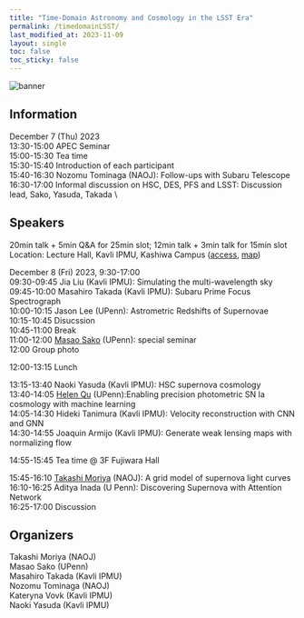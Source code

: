 ```yaml
---
title: "Time-Domain Astronomy and Cosmology in the LSST Era"
permalink: /timedomainLSST/
last_modified_at: 2023-11-09
layout: single
toc: false
toc_sticky: false
---
```


![banner](/_images/timd-dom-mj.png)



## Information
December 7 (Thu) 2023 \
13:30-15:00 APEC Seminar \
15:00-15:30 Tea time \
15:30-15:40 Introduction of each participant \
15:40-16:30 Nozomu Tominaga (NAOJ): Follow-ups with Subaru Telescope \
16:30-17:00 Informal discussion on HSC, DES, PFS and LSST: Discussion lead, Sako, Yasuda, Takada \

## Speakers
20min talk + 5min Q&A for 25min slot; 12min talk + 3min talk for 15min slot
Location: Lecture Hall, Kavli IPMU, Kashiwa Campus ([access](https://www.ipmu.jp/visitors/access-ipmu), [map](https://goo.gl/maps/hJHkry4p9yiNJfSV7)) 

December 8 (Fri) 2023, 9:30-17:00 \
09:30-09:45 Jia Liu (Kavli IPMU): Simulating the multi-wavelength sky \
09:45-10:00 Masahiro Takada (Kavli IPMU): Subaru Prime Focus Spectrograph \
10:00-10:15 Jason Lee (UPenn): Astrometric Redshifts of Supernovae \
10:15-10:45 Disucssion \
10:45-11:00 Break \
11:00-12:00 [Masao Sako](https://www.sas.upenn.edu/~masao/Web/Home.html) (UPenn): special seminar \
12:00 Group photo 

12:00-13:15 Lunch

13:15-13:40 Naoki Yasuda (Kavli IPMU): HSC supernova cosmology\
13:40-14:05 [Helen Qu](https://helenqu.com/) (UPenn):Enabling precision photometric SN Ia cosmology with machine learning \
14:05-14:30 Hideki Tanimura (Kavli IPMU): Velocity reconstruction with CNN and GNN\
14:30-14:55 Joaquin Armijo (Kavli IPMU): Generate weak lensing maps with normalizing flow

14:55-15:45 Tea time @ 3F Fujiwara Hall

15:45-16:10 [Takashi Moriya](https://sci.nao.ac.jp/MEMBER/takashi.moriya/) (NAOJ): A grid model of supernova light curves\
16:10-16:25 Aditya Inada (U Penn): Discovering Supernova with Attention Network \
16:25-17:00 Discussion 


## Organizers
Takashi Moriya (NAOJ)\
Masao Sako (UPenn)\
Masahiro Takada (Kavli IPMU)\
Nozomu Tominaga (NAOJ)\
Kateryna Vovk (Kavli IPMU) \
Naoki Yasuda (Kavli IPMU)
